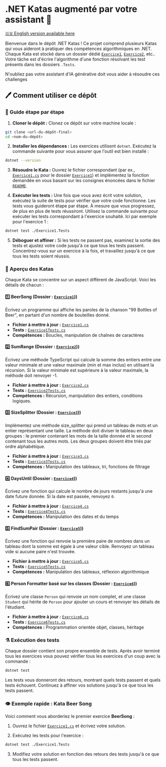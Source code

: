 # .NET Katas augmenté par votre assistant :robot:

[🇬🇧 English version available here](./README-en.md)

Bienvenue dans le dépôt .NET Katas ! Ce projet comprend plusieurs Katas qui vous aideront à pratiquer des compétences algorithmiques en .NET. Chaque Kata est stocké dans un dossier dédié [`Exercice1`](./Exercice1/), [`Exercice2`](./Exercice2/), etc..
Votre tâche est d'écrire l'algorithme d'une fonction résolvant les test présents dans les dossiers `.Tests`. 

N'oubliez pas votre assistant d'IA générative doit vous aider à résoudre ces challenges

## 🖊️ Comment utiliser ce dépôt

### 🐾 Guide étape par étape

1. **Cloner le dépôt :**
Clonez ce dépôt sur votre machine locale :
```bash
git clone <url-du-dépôt-final>
cd <nom-du-dépôt>
```

2. **Installer les dépendances :**
Les exercices utilisent `dotnet`. Exécutez la commande suivante pour vous assurer que l'outil est bien installé :
```bash
dotnet --version
```

3. **Résoudre le Kata :**
Ouvrez le fichier correspondant (par ex., [`Exercice1.cs`](./Exercice1/Exercice1.cs) pour le dossier [`Exercice1`](./Exercice1/)) et implémentez la fonction demandée en vous basant sur les consignes énoncées dans le fichier [`README`](./Exercice1/README.md).

4. **Exécuter les tests :**
Une fois que vous avez écrit votre solution, exécutez la suite de tests pour vérifier que votre code fonctionne. Les tests vous guideront étape par étape. À mesure que vous progressez, de plus en plus de tests réussiront. Utilisez la commande suivante pour exécuter les tests correspondant à l'exercice souhaité. Ici par exemple pour l'exercice 1 : 
```bash
dotnet test ./Exercice1.Tests   
```

5. **Déboguer et affiner :**
Si les tests ne passent pas, examinez la sortie des tests et ajustez votre code jusqu'à ce que tous les tests passent. Concentrez-vous sur un exercice à la fois, et travaillez jusqu'à ce que tous les tests soient réussis.

### 👀 Aperçu des Katas
Chaque Kata se concentre sur un aspect différent de JavaScript. Voici les détails de chacun :

#### **1️⃣ BeerSong (Dossier : [`Exercice1`](./Exercice1/)))**
Écrivez un programme qui affiche les paroles de la chanson "99 Bottles of Beer", en partant d'un nombre de bouteilles donné.
- **Fichier à mettre à jour :** [`Exercice1.cs`](./Exercice1/Exercice1.cs)
- **Tests :** [`Exercice1Tests.cs`](./Exercice1.Tests/Exercice1Tests.cs)
- **Compétences :** Boucles, manipulation de chaînes de caractères

#### **2️⃣ SumRange (Dossier : [`Exercice2`](./Exercice2/)))**
Écrivez une méthode TypeScript qui calcule la somme des entiers entre une valeur minimale et une valeur maximale (min et max inclus) en utilisant la récursion. Si la valeur minimale est supérieure à la valeur maximale, la méthode doit renvoyer -1.
- **Fichier à mettre à jour :** [`Exercice2.cs`](./Exercice2/Exercice2.cs)
- **Tests :** [`Exercice2Tests.cs`](./Exercice2.Tests/Exercice2Tests.cs)
- **Compétences :** Récursion, manipulation des entiers, conditions logiques.  

#### **3️⃣ SizeSplitter (Dossier : [`Exercice3`](./Exercice3/)))**
Implémentez une méthode size_splitter qui prend un tableau de mots et un entier représentant une taille. La méthode doit diviser le tableau en deux groupes : le premier contenant les mots de la taille donnée et le second contenant tous les autres mots. Les deux groupes doivent être triés par ordre alphabétique.
- **Fichier à mettre à jour :** [`Exercice3.cs`](./Exercice3/Exercice3.cs)
- **Tests :** [`Exercice3Tests.cs`](./Exercice3.Tests/Exercice3Tests.cs)
- **Compétences :** Manipulation des tableaux, tri, fonctions de filtrage 

#### **4️⃣ DaysUntil (Dossier : [`Exercice4`](./Exercice4/)))**
Écrivez une fonction qui calcule le nombre de jours restants jusqu'à une date future donnée. Si la date est passée, renvoyez `0`.
- **Fichier à mettre à jour :** [`Exercice4.cs`](./Exercice4/Exercice4.cs)
- **Tests :** [`Exercice4Tests.cs`](./Exercice4.Tests/Exercice4Tests.cs)
- **Compétences :** Manipulation des dates et du temps

#### **5️⃣ FindSumPair (Dossier : [`Exercice5`](./Exercice5/)))**
Écrivez une fonction qui renvoie la première paire de nombres dans un tableau dont la somme est égale à une valeur cible. Renvoyez un tableau vide si aucune paire n'est trouvée.
- **Fichier à mettre à jour :** [`Exercice5.cs`](./Exercice5/Exercice5.cs)
- **Tests :** [`Exercice5Tests.cs`](./Exercice5.Tests/Exercice5Tests.cs)
- **Compétences :** Manipulation des tableaux, réflexion algorithmique

#### **6️⃣ Person Formatter basé sur les classes (Dossier : [`Exercice6`](./Exercice6/)))**
Écrivez une classe `Person` qui renvoie un nom complet, et une classe `Student` qui hérite de `Person` pour ajouter un cours et renvoyer les détails de l'étudiant.
- **Fichier à mettre à jour :** [`Exercice6.cs`](./Exercice6/Exercice6.cs)
- **Tests :** [`Exercice6Tests.cs`](./Exercice6.Tests/Exercice6Tests.cs)
- **Compétences :** Programmation orientée objet, classes, héritage

### ⚗️ Exécution des tests
Chaque dossier contient son propre ensemble de tests. Après avoir terminé tous les exercices vous pouvez vérifier tous les exercices d'un coup avec la commande :
```bash
dotnet test 
```
Les tests vous donneront des retours, montrant quels tests passent et quels tests échouent. Continuez à affiner vos solutions jusqu'à ce que tous les tests passent.

### 👁️ Exemple rapide : Kata Beer Song
Voici comment vous aborderiez le premier exercice **BeerSong** :

1. Ouvrez le fichier [`Exercice1.cs`](./Exercice1/Exercice1.cs) et écrivez votre solution.

2. Exécutez les tests pour l'exercice :
```bash
dotnet test ./Exercice1.Tests   
```

3. Modifiez votre solution en fonction des retours des tests jusqu'à ce que tous les tests passent.
